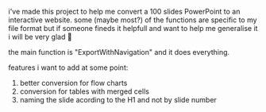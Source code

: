 i've made this project to help me convert a 100 slides PowerPoint to an interactive website.
some (maybe most?) of the functions are specific to my file format but if someone fineds it helpfull and want to help me generalise it i will be very glad 🙂

the main function is "ExportWithNavigation" and it does everything.

features i want to add at some point:
1. better conversion for flow charts
2. conversion for tables with merged cells
3. naming the slide acording to the H1 and not by slide number
